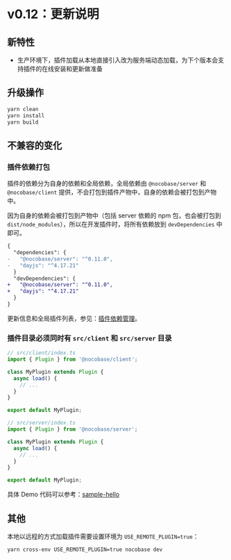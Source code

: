 # v0.12：更新说明

## 新特性

- 生产环境下，插件加载从本地直接引入改为服务端动态加载，为下个版本会支持插件的在线安装和更新做准备

## 升级操作

```bash
yarn clean
yarn install
yarn build
```

## 不兼容的变化

### 插件依赖打包

插件的依赖分为自身的依赖和全局依赖，全局依赖由 `@nocobase/server` 和 `@nocobase/client` 提供，不会打包到插件产物中，自身的依赖会被打包到产物中。

因为自身的依赖会被打包到产物中（包括 server 依赖的 npm 包，也会被打包到 `dist/node_modules`），所以在开发插件时，将所有依赖放到 `devDependencies` 中即可。

```diff
{
  "dependencies": {
-   "@nocobase/server": "^0.11.0",
-   "dayjs": "^4.17.21"
  }
  "devDependencies": {
+   "@nocobase/server": "^0.11.0",
+   "dayjs": "^4.17.21"
  }
}
```

更新信息和全局插件列表，参见：[插件依赖管理](/development/deps)。

### 插件目录必须同时有 `src/client` 和 `src/server` 目录

```js
// src/client/index.ts
import { Plugin } from '@nocobase/client';

class MyPlugin extends Plugin {
  async load() {
    // ...
  }
}

export default MyPlugin;
```

```js
// src/server/index.ts
import { Plugin } from '@nocobase/server';

class MyPlugin extends Plugin {
  async load() {
    // ...
  }
}

export default MyPlugin;
```

具体 Demo 代码可以参考：[sample-hello](https://github.com/nocobase/nocobase/tree/main/packages/samples/hello)

## 其他

本地以远程的方式加载插件需要设置环境为 `USE_REMOTE_PLUGIN=true`：

```bash
yarn cross-env USE_REMOTE_PLUGIN=true nocobase dev
```
